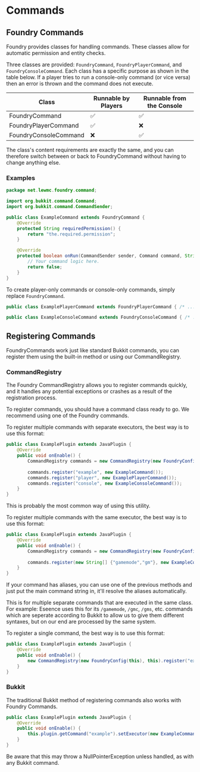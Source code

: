 # Commands

## Foundry Commands
Foundry provides classes for handling commands. These classes allow for automatic permission and entity checks.

Three classes are provided: `FoundryCommand`, `FoundryPlayerCommand`, and `FoundryConsoleCommand`.
Each class has a specific purpose as shown in the table below.
If a player tries to run a console-only command (or vice versa) then an error is thrown and the command does not execute.

| Class                 | Runnable by Players | Runnable from the Console |
|-----------------------|---------------------|---------------------------|
| FoundryCommand        | ✅                   | ✅                         |
| FoundryPlayerCommand  | ✅                   | ❌                         |
| FoundryConsoleCommand | ❌                   | ✅                         |

The class's content requirements are exactly the same, and you can therefore switch between or back to FoundryCommand without having to change anything else.

### Examples
```java
package net.lewmc.foundry.command;

import org.bukkit.command.Command;
import org.bukkit.command.CommandSender;

public class ExampleCommand extends FoundryCommand {
    @Override
    protected String requiredPermission() {
        return "the.required.permission";
    }

    @Override
    protected boolean onRun(CommandSender sender, Command command, String label, String[] args) {
        // Your command logic here.
        return false;
    }
}
```

To create player-only commands or console-only commands, simply replace `FoundryCommand`.

```java
public class ExamplePlayerCommand extends FoundryPlayerCommand { /* ... */ }
```
```java
public class ExampleConsoleCommand extends FoundryConsoleCommand { /* ... */ }
```

## Registering Commands
FoundryCommands work just like standard Bukkit commands, you can register them using the built-in method or using our CommandRegistry.

### CommandRegistry
The Foundry CommandRegistry allows you to register commands quickly, and it handles any potential exceptions or crashes as a result of the registration process.

To register commands, you should have a command class ready to go. We recommend using one of the Foundry commands.

To register multiple commands with separate executors, the best way is to use this format:
```java
public class ExamplePlugin extends JavaPlugin {
    @Override
    public void onEnable() {
        CommandRegistry commands = new CommandRegistry(new FoundryConfig(this), this);
        
        commands.register("example", new ExampleCommand());
        commands.register("player", new ExamplePlayerCommand());
        commands.register("console", new ExampleConsoleCommand());
    }
}
```
This is probably the most common way of using this utility.

To register multiple commands with the same executor, the best way is to use this format:
```java
public class ExamplePlugin extends JavaPlugin {
    @Override
    public void onEnable() {
        CommandRegistry commands = new CommandRegistry(new FoundryConfig(this), this);
        
        commands.register(new String[] {"gamemode","gm"}, new ExampleCommand());
    }
}
```
If your command has aliases, you can use one of the previous methods and just put the main command string in, it'll resolve the aliases automatically.

This is for multiple separate commands that are executed in the same class.
For example: Eseence uses this for its `/gamemode`, `/gmc`, `/gms`, etc. commands which are seperate according to Bukkit to allow us to give them different syntaxes, but on our end are processed by the same system.

To register a single command, the best way is to use this format:
```java
public class ExamplePlugin extends JavaPlugin {
    @Override
    public void onEnable() {
        new CommandRegistry(new FoundryConfig(this), this).register("example", new ExampleCommand());
    }
}
```

### Bukkit
The traditional Bukkit method of registering commands also works with Foundry Commands.

```java
public class ExamplePlugin extends JavaPlugin {
    @Override
    public void onEnable() {
        this.plugin.getCommand("example").setExecutor(new ExampleCommand());
    }
}
```

Be aware that this may throw a NullPointerException unless handled, as with any Bukkit command.